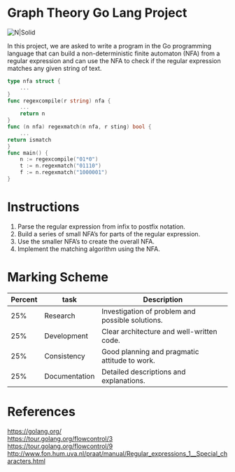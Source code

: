 # Graph Theory Go Lang Project

![N|Solid](https://sdtimes.com/wp-content/uploads/2018/02/golang.sh_-490x490.png)

In this project, we are asked to write a program in the Go programming language that can build a non-deterministic finite automaton (NFA) from a regular expression and can use the NFA to check if the regular expression matches any given
string of text.

```go
type nfa struct {
    ...
}
func regexcompile(r string) nfa {
    ...
    return n
}
func (n nfa) regexmatch(n nfa, r sting) bool {
    ...
return ismatch
}
func main() {
    n := regexcompile("01*0")
    t := n.regexmatch("01110")
    f := n.regexmatch("1000001")
}
```
# Instructions

1. Parse the regular expression from infix to postfix notation.
2. Build a series of small NFA’s for parts of the regular expression.
3. Use the smaller NFA’s to create the overall NFA.
4. Implement the matching algorithm using the NFA.


# Marking Scheme
Percent | task| Description
------------ | ------------- | -------------
25%| Research| Investigation of problem and possible solutions.
25%| Development | Clear architecture and well-written code.
25% |Consistency |Good planning and pragmatic attitude to work.
25% |Documentation |Detailed descriptions and explanations.
# References

https://golang.org/ <br />
https://tour.golang.org/flowcontrol/3 <br />
https://tour.golang.org/flowcontrol/9 <br />
http://www.fon.hum.uva.nl/praat/manual/Regular_expressions_1__Special_characters.html <br />

